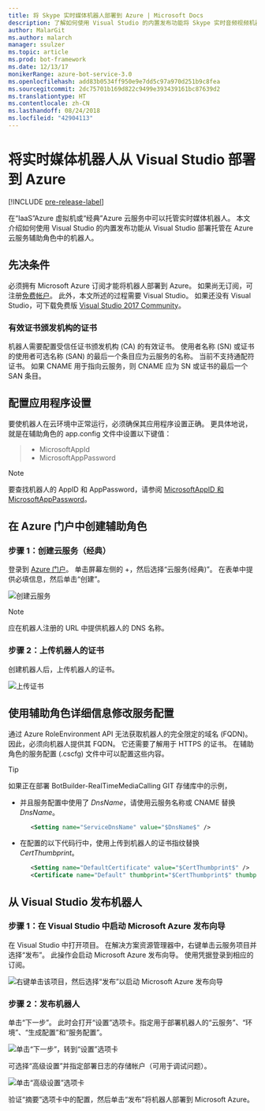 ```yaml
---
title: 将 Skype 实时媒体机器人部署到 Azure | Microsoft Docs
description: 了解如何使用 Visual Studio 的内置发布功能将 Skype 实时音频视频机器人部署到 Azure。
author: MalarGit
ms.author: malarch
manager: ssulzer
ms.topic: article
ms.prod: bot-framework
ms.date: 12/13/17
monikerRange: azure-bot-service-3.0
ms.openlocfilehash: add83b0534ff950e9e7dd5c97a970d251b9c8fea
ms.sourcegitcommit: 2dc75701b169d822c9499e393439161bc87639d2
ms.translationtype: HT
ms.contentlocale: zh-CN
ms.lasthandoff: 08/24/2018
ms.locfileid: "42904113"
---
```

# <a name="deploy-a-real-time-media-bot-from-visual-studio-to-azure"></a>将实时媒体机器人从 Visual Studio 部署到 Azure

[!INCLUDE [pre-release-label](../includes/pre-release-label-v3.md)]

在“IaaS”Azure 虚拟机或“经典”Azure 云服务中可以托管实时媒体机器人。 本文介绍如何使用 Visual Studio 的内置发布功能从 Visual Studio 部署托管在 Azure 云服务辅助角色中的机器人。

## <a name="prerequisites"></a>先决条件

必须拥有 Microsoft Azure 订阅才能将机器人部署到 Azure。 如果尚无订阅，可注册<a href="https://azure.microsoft.com/en-us/free/" target="_blank">免费帐户</a>。 此外，本文所述的过程需要 Visual Studio。 如果还没有 Visual Studio，可下载免费版 <a href="https://www.visualstudio.com/downloads/" target="_blank">Visual Studio 2017 Community</a>。

### <a name="certificate-from-a-valid-certificate-authority"></a>有效证书颁发机构的证书
机器人需要配置受信任证书颁发机构 (CA) 的有效证书。 使用者名称 (SN) 或证书的使用者可选名称 (SAN) 的最后一个条目应为云服务的名称。 当前不支持通配符证书。 如果 CNAME 用于指向云服务，则 CNAME 应为 SN 或证书的最后一个 SAN 条目。

## <a name="configure-application-settings"></a>配置应用程序设置
要使机器人在云环境中正常运行，必须确保其应用程序设置正确。 更具体地说，就是在辅助角色的 app.config 文件中设置以下键值：
> <ul><li>MicrosoftAppId</li><li>MicrosoftAppPassword</li></ul>

> [!NOTE]
> 要查找机器人的 AppID 和 AppPassword，请参阅 [MicrosoftAppID 和 MicrosoftAppPassword](~/bot-service-manage-overview.md#microsoftappid-and-microsoftapppassword)。

## <a name="create-worker-role-in-the-azure-portal"></a>在 Azure 门户中创建辅助角色
### <a name="step-1-create-cloud-serviceclassic"></a>步骤 1：创建云服务（经典）
登录到 <a href="https://portal.azure.com">Azure 门户</a>。 单击屏幕左侧的 +，然后选择“云服务(经典)”。 在表单中提供必填信息，然后单击“创建”。

![创建云服务](../media/real-time-media-bot-portal-service-creation.png)

> [!NOTE]
> 应在机器人注册的 URL 中提供机器人的 DNS 名称。

### <a name="step-2-upload-the-certificate-for-the-bot"></a>步骤 2：上传机器人的证书
创建机器人后，上传机器人的证书。

![上传证书](../media/real-time-media-bot-portal-certificates.png)

## <a name="modify-service-configuration-with-worker-role-details"></a>使用辅助角色详细信息修改服务配置
通过 Azure RoleEnvironment API 无法获取机器人的完全限定的域名 (FQDN)。 因此，必须向机器人提供其 FQDN。 它还需要了解用于 HTTPS 的证书。 在辅助角色的服务配置 (.cscfg) 文件中可以配置这些内容。

> [!TIP]
> 如果正在部署 BotBuilder-RealTimeMediaCalling GIT 存储库中的示例，
> - 并且服务配置中使用了 $DnsName$，请使用云服务名称或 CNAME 替换 $DnsName$。
>   ```xml
>      <Setting name="ServiceDnsName" value="$DnsName$" />
>   ```
> 
> - 在配置的以下代码行中，使用上传到机器人的证书指纹替换 $CertThumbprint$。
>   ```xml
>      <Setting name="DefaultCertificate" value="$CertThumbprint$" />
>      <Certificate name="Default" thumbprint="$CertThumbprint$" thumbprintAlgorithm="sha1" />
>   ```

## <a name="publish-the-bot-from-visual-studio"></a>从 Visual Studio 发布机器人
### <a name="step-1-launch-the-microsoft-azure-publishing-wizard-in-visual-studio"></a>步骤 1：在 Visual Studio 中启动 Microsoft Azure 发布向导

在 Visual Studio 中打开项目。 在解决方案资源管理器中，右键单击云服务项目并选择“发布”。 此操作会启动 Microsoft Azure 发布向导。 使用凭据登录到相应的订阅。

![右键单击该项目，然后选择“发布”以启动 Microsoft Azure 发布向导](../media/real-time-media-bot-publish-signin.png)

### <a name="step-2-publish-the-bot"></a>步骤 2：发布机器人

单击“下一步”。 此时会打开“设置”选项卡。指定用于部署机器人的“云服务”、“环境”、“生成配置”和“服务配置”。

![单击“下一步”，转到“设置”选项卡](../media/real-time-media-bot-publish-settings.png)

可选择“高级设置”并指定部署日志的存储帐户（可用于调试问题）。

![单击“高级设置”选项卡](../media/real-time-media-bot-publish-advanced-settings.png)

验证“摘要”选项卡中的配置，然后单击“发布”将机器人部署到 Microsoft Azure。

